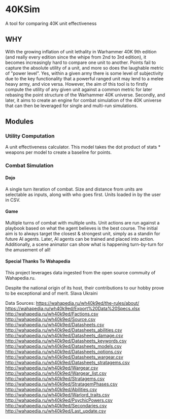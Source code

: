 # 40KSim
A tool for comparing 40K unit effectiveness


## WHY

With the growing inflation of unit lethality in Warhammer 40K 9th edition (and really every edition since the whipe from 2nd to 3rd edition), it becomes increasingly hard to compare one unit to another.  Points fail to capture the absolute utility of a unit, and more so does the laughable metric of "power level".  Yes, within a given army there is some level of subjectivity due to the key functionality that a powerful ranged unit may lend to a melee heavy army, and vice versa.  However, the aim of this tool is to firstly compute the utility of any given unit against a common metric for later rebasing the point structure of the Warhammer 40K universe.  Secondly, and later, it aims to create an engine for combat simulation of the 40K universe that can then be leveraged for single and multi-run simulations.

## Modules

### Utility Computation

A unit effectiveness calculator.  This model takes the dot product of stats * weapons per model to create a baseline for points.

### Combat Simulation

#### Dojo

A single turn iteration of combat.  Size and distance from units are selectable as inputs, along with who goes first.  Units loaded in by the user in CSV.


#### Game

Multiple turns of combat with multiple units.  Unit actions are run against a playbook based on what the agent believes is the best course.  The initial aim is to always target the closest & strongest unit, simply as a standin for future AI agents.  Later, AI agents can be trained and placed into action.  Additionally, a scene animator can show what is happening turn-by-turn for the amusement of all!


#### Special Thanks To Wahapedia

This project leverages data ingested from the open source commuity of Wahapedia.ru.  

Despite the national origin of its host, their contributions to our hobby prove to be exceptional and of merit.  Slava Ukraini


Data Sources:
https://wahapedia.ru/wh40k9ed/the-rules/about/
https://wahapedia.ru/wh40k9ed/Export%20Data%20Specs.xlsx
http://wahapedia.ru/wh40k9ed/Factions.csv
http://wahapedia.ru/wh40k9ed/Source.csv
http://wahapedia.ru/wh40k9ed/Datasheets.csv
http://wahapedia.ru/wh40k9ed/Datasheets_abilities.csv
http://wahapedia.ru/wh40k9ed/Datasheets_damage.csv
http://wahapedia.ru/wh40k9ed/Datasheets_keywords.csv
http://wahapedia.ru/wh40k9ed/Datasheets_models.csv
http://wahapedia.ru/wh40k9ed/Datasheets_options.csv
http://wahapedia.ru/wh40k9ed/Datasheets_wargear.csv
http://wahapedia.ru/wh40k9ed/Datasheets_stratagems.csv
http://wahapedia.ru/wh40k9ed/Wargear.csv
http://wahapedia.ru/wh40k9ed/Wargear_list.csv
http://wahapedia.ru/wh40k9ed/Stratagems.csv
http://wahapedia.ru/wh40k9ed/StratagemPhases.csv
http://wahapedia.ru/wh40k9ed/Abilities.csv
http://wahapedia.ru/wh40k9ed/Warlord_traits.csv
http://wahapedia.ru/wh40k9ed/PsychicPowers.csv
http://wahapedia.ru/wh40k9ed/Secondaries.csv
http://wahapedia.ru/wh40k9ed/Last_update.csv
